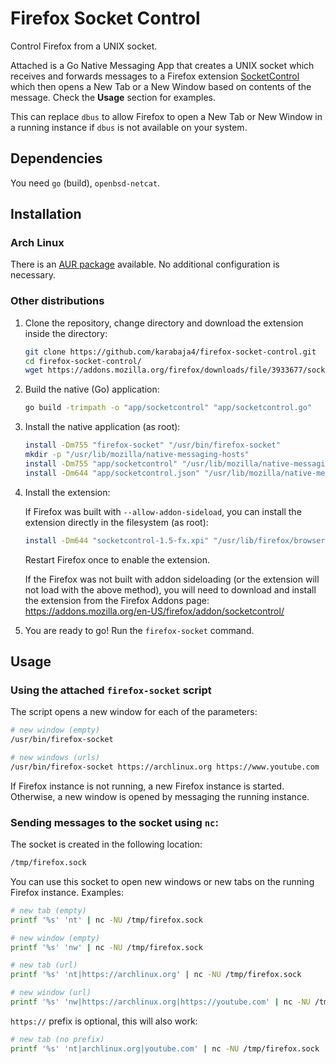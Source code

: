 # Firefox Socket Control

Control Firefox from a UNIX socket.

Attached is a Go Native Messaging App that creates a UNIX socket which receives and forwards messages to a Firefox extension [SocketControl](https://addons.mozilla.org/en-US/firefox/addon/socketcontrol/) which then opens a New Tab or a New Window based on contents of the message. Check the **Usage** section for examples.

This can replace `dbus` to allow Firefox to open a New Tab or New Window in a running instance if `dbus` is not available on your system.

## Dependencies

You need `go` (build), `openbsd-netcat`.

## Installation

### Arch Linux

There is an [AUR package](https://aur.archlinux.org/packages/firefox-socket-control-git) available. No additional configuration is necessary.

### Other distributions

1. Clone the repository, change directory and download the extension inside the directory:
   ```bash
   git clone https://github.com/karabaja4/firefox-socket-control.git
   cd firefox-socket-control/
   wget https://addons.mozilla.org/firefox/downloads/file/3933677/socketcontrol-1.5-fx.xpi
   ```

2. Build the native (Go) application:
   ```bash
   go build -trimpath -o "app/socketcontrol" "app/socketcontrol.go"
   ```

2. Install the native application (as root):
   ```bash
   install -Dm755 "firefox-socket" "/usr/bin/firefox-socket"
   mkdir -p "/usr/lib/mozilla/native-messaging-hosts"
   install -Dm755 "app/socketcontrol" "/usr/lib/mozilla/native-messaging-hosts/socketcontrol"
   install -Dm644 "app/socketcontrol.json" "/usr/lib/mozilla/native-messaging-hosts/socketcontrol.json"
   ```

3. Install the extension:

   If Firefox was built with `--allow-addon-sideload`, you can install the extension directly in the filesystem (as root):
   ```bash
   install -Dm644 "socketcontrol-1.5-fx.xpi" "/usr/lib/firefox/browser/extensions/native_control@karabaja4.xpi"
   ```
   Restart Firefox once to enable the extension.
   
   If the Firefox was not built with addon sideloading (or the extension will not load with the above method), you will need to download and install the extension from the Firefox Addons page:
   https://addons.mozilla.org/en-US/firefox/addon/socketcontrol/

4. You are ready to go! Run the `firefox-socket` command.

## Usage

### Using the attached `firefox-socket` script

The script opens a new window for each of the parameters:

```bash
# new window (empty)
/usr/bin/firefox-socket

# new windows (urls)
/usr/bin/firefox-socket https://archlinux.org https://www.youtube.com
```

If Firefox instance is not running, a new Firefox instance is started. Otherwise, a new window is opened by messaging the running instance.

### Sending messages to the socket using `nc`:

The socket is created in the following location:
   ```bash
   /tmp/firefox.sock
   ```
   You can use this socket to open new windows or new tabs on the running Firefox instance. Examples:
   ```bash
   # new tab (empty)
   printf '%s' 'nt' | nc -NU /tmp/firefox.sock

   # new window (empty)
   printf '%s' 'nw' | nc -NU /tmp/firefox.sock

   # new tab (url)
   printf '%s' 'nt|https://archlinux.org' | nc -NU /tmp/firefox.sock

   # new window (url)
   printf '%s' 'nw|https://archlinux.org|https://youtube.com' | nc -NU /tmp/firefox.sock
   ```
   `https://` prefix is optional, this will also work:

   ```bash
   # new tab (no prefix)
   printf '%s' 'nt|archlinux.org|youtube.com' | nc -NU /tmp/firefox.sock
   ```
